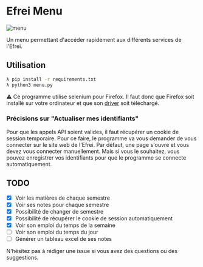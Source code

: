 # Efrei Menu

![menu](https://media.discordapp.net/attachments/972604017261830176/1012303303104811018/unknown.png)

Un menu permettant d'accéder rapidement aux différents services de l'Efrei.

## Utilisation

```bash
λ pip install -r requirements.txt
λ python3 menu.py
```

⚠️ Ce programme utilise selenium pour Firefox. Il faut donc que Firefox soit installé sur votre ordinateur et que son [driver](https://github.com/mozilla/geckodriver/releases) soit téléchargé.

### Précisions sur "Actualiser mes identifiants"

Pour que les appels API soient valides, il faut récupérer un cookie de session temporaire. Pour ce faire, le programme va vous demander de vous connecter sur le site web de l'Efrei. Par défaut, une page s'ouvre et vous devez vous connecter manuellement. Mais si vous le souhaitez, vous pouvez enregistrer vos identifiants pour que le programme se connecte automatiquement.

## TODO

- [x] Voir les matières de chaque semestre
- [x] Voir ses notes pour chaque semestre
- [x] Possibilité de changer de semestre
- [x] Possibilité de récupérer le cookie de session automatiquement
- [x] Voir son emploi du temps de la semaine
- [ ] Voir son emploi du temps du jour
- [ ] Générer un tableau excel de ses notes 

N'hésitez pas à rédiger une issue si vous avez des questions ou des suggestions.

